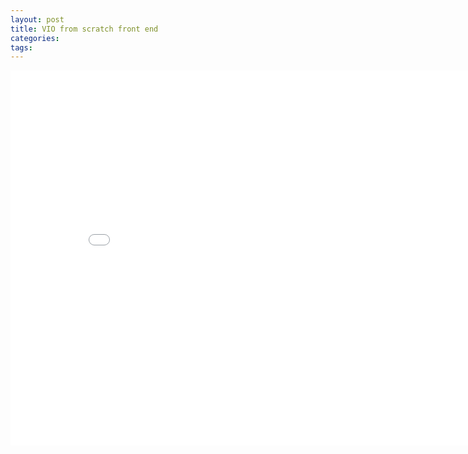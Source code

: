 ```yaml
---
layout: post
title: VIO from scratch front end
categories:
tags:
---
```


<center><embed src="/pdfs/posts/VIO from scratch 7.pdf" width="850" height="600"></center>
